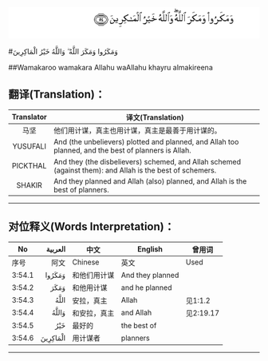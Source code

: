 ![003:054](images/003_054.gif)

#وَمَكَرُوا وَمَكَرَ اللَّهُ ۖ وَاللَّهُ خَيْرُ الْمَاكِرِينَ 

##Wamakaroo wamakara Allahu waAllahu khayru almakireena 

## 翻译(Translation)：

| Translator | 译文(Translation)                                            |
| :--------: | ------------------------------------------------------------ |
|    马坚    | 他们用计谋，真主也用计谋，真主是最善于用计谋的。             |
|  YUSUFALI  | And (the unbelievers) plotted and planned, and Allah too planned, and the best of planners is Allah. |
|  PICKTHAL  | And they (the disbelievers) schemed, and Allah schemed (against them): and Allah is the best of schemers. |
|   SHAKIR   | And they planned and Allah (also) planned, and Allah is the best of planners. |

---

## 对位释义(Words Interpretation)：

| No   | العربية | 中文    | English | 曾用词 |
| ---- | ------: | ------- | ------- | ------ |
| 序号 |    阿文 | Chinese | 英文    | Used   |
| 3:54.1 | وَمَكَرُوا   | 和他们用计谋 | And they planned |           |
| 3:54.2 | وَمَكَرَ     | 和他用计谋   | and he planned   |           |
| 3:54.3 | اللَّهُ     | 安拉，真主   | Allah            | 见1:1.2   |
| 3:54.4 | وَاللَّهُ    | 和安拉，真主 | and Allah        | 见2:19.17 |
| 3:54.5 | خَيْرُ      | 最好的       | the best of      |           |
| 3:54.6 | الْمَاكِرِينَ | 用计谋者     | planners         |           |

---
